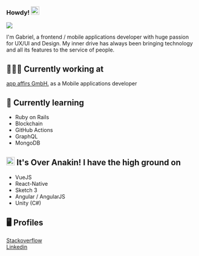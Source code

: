 ### Howdy! <img src="https://emoji.discord.st/emojis/cooldoge.gif" width="22px" />

![](https://visitor-badge.glitch.me/badge?page_id=gabcvit.gabcvit)

I'm Gabriel, a frontend / mobile applications developer with huge passion for UX/UI and Design. My inner drive has always been bringing technology and all its features to the service of people.

## 👨🏻‍💻 Currently working at
[app affirs GmbH.](https://www.app-affairs.com/) as a Mobile applications developer


## 🌱 Currently learning
- Ruby on Rails
- Blockchain
- GitHub Actions
- GraphQL
- MongoDB

## <img src="https://emoji.discord.st/emojis/f2b1931a-bb21-4095-a0e7-39d606cc41d8.gif" width="22px" /> It's Over Anakin! I have the high ground on
- VueJS
- React-Native
- Sketch 3
- Angular / AngularJS
- Unity (C#)

## 🖥 Profiles
[Stackoverflow](https://stackoverflow.com/users/6231562/gabcvit?tab=profile)
<br/>
[Linkedin](https://linkedin.com/in/gabcvit)
<br/>
